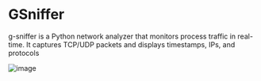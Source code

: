 # GSniffer
g-sniffer is a Python network analyzer that monitors process traffic in real-time. It captures TCP/UDP packets and displays timestamps, IPs, and protocols

![image](https://github.com/user-attachments/assets/1a57c558-b9ed-4b33-b153-865980f18489)

